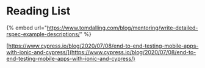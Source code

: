 # Reading List

{% embed url="https://www.tomdalling.com/blog/mentoring/write-detailed-rspec-example-descriptions/" %}



[https://www.cypress.io/blog/2020/07/08/end-to-end-testing-mobile-apps-with-ionic-and-cypress/](https://www.cypress.io/blog/2020/07/08/end-to-end-testing-mobile-apps-with-ionic-and-cypress/)

